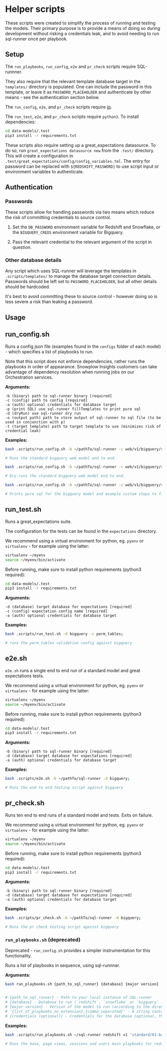 # Helper scripts

These scripts were created to simplify the process of running and testing the models. Their primary purpose is to provide a means of doing so during development without risking a credentials leak, and to avoid needing to run sql-runner once per playbook.

## Setup

The `run_playbooks`, `run_config`, `e2e` and `pr_check` scripts require SQL-runnner.

They also require that the relevant template database target in the `templates/` directory is populated. One can include the password in this template, or leave it as `PASSWORD_PLACEHOLDER` and authenticate by other means - see the authentication section below.

The `run_config`, `e2e`, and `pr_check` scripts require [jq](https://stedolan.github.io/jq/download/).

The `run_test`, `e2e`, and `pr_check` scripts require `python3`. To install dependencies:

```bash
cd data-models/.test
pip3 install -r requirements.txt
```

These scripts also require setting up a great_expectations datasource. To do so, run `great_expectations datasource new` from the `.test/` directory. This will create a configuration in `.test/great_expectations/config/config_variables.tml`. The entry for password can be replaced with `${REDSHIFT_PASSWORD}` to use script input or environment variables to authenticate.

## Authentication

### Passwords

These scripts allow for handling passwords via two means which reduce the risk of committing credentials to source control.

1. Set the `DB_PASSWORD` environment variable for Redshift and Snowflake, or the `BIGQUERY_CREDS` environment variable for Bigquery.

2. Pass the relevant credential to the relevant argument of the script in question.

### Other database details

Any script which uses SQL-runner will leverage the templates in `.scripts/templates/` to manage the database target connection details. Passwords should be left set to `PASSWORD_PLACEHOLDER`, but all other details should be hardcoded.

It's best to avoid committing these to source control - however doing so is less severe a risk than leaking a password.

## Usage

## run_config.sh

Runs a config json file (examples found in the `configs` folder of each model) - which specifies a list of playbooks to run.

Note that this script does not enforce dependencies, rather runs the playbooks in order of appearance. Snowplow Insights customers can take advantage of dependency resolution when running jobs on our Orchestration services.

**Arguments:**

```
-b (binary) path to sql-runner binary [required]
-c (config) path to config [required]
-a (auth) optional credentials for database target
-p (print SQL) use sql-runner fillTemplates to print pure sql
-d (dryRun) use sql-runner dry run
-o (output path) path to store output of sql-runner to sql file (to be used in conjunction with p)
-t (target template) path to target template to use (minimizes risk of credential leak)
```

**Examples:**

```bash
bash .scripts/run_config.sh -b ~/pathTo/sql-runner -c web/v1/bigquery/sql-runner/configs/datamodeling.json;

# Runs the standard bigquery web model end to end.

bash .scripts/run_config.sh -b ~/pathTo/sql-runner -c web/v1/bigquery/sql-runner/configs/datamodeling.json -d;

# Dry-runs the standard bigquery web model end to end.

bash .scripts/run_config.sh -b ~/pathTo/sql-runner -c web/v1/bigquery/sql-runner/configs/example_with_custom.json -t .scripts/templates/bigquery.yml.tmpl -o output/sql;

# Prints pure sql for the bigquery model and example custom steps to files in `output/sql` - with all templates filled in.
```

## run_test.sh

Runs a great_expectations suite.

The configuration for the tests can be found in the `expectations` directory.

We recommend using a virtual environment for python, eg. `pyenv` or `virtualenv` - for example using the latter:

```bash
virtualenv ~/myenv
source ~/myenv/bin/activate
```

Before running, make sure to install python requirements (python3 required):

```bash
cd data-models/.test
pip3 install -r requirements.txt
```

**Arguments:**

```
-d (database) target database for expectations [required]
-c (config) expectation config name [required]
-a (auth) optional credentials for database target
```

**Examples:**

```bash
bash .scripts/run_test.sh -d bigquery -c perm_tables;

# runs the perm_tables validation config against bigquery
```

## e2e.sh

`e2e.sh` runs a single end to end run of a standard model and great expectations tests.

We recommend using a virtual environment for python, eg. `pyenv` or `virtualenv` - for example using the latter:

```bash
virtualenv ~/myenv
source ~/myenv/bin/activate
```

Before running, make sure to install python requirements (python3 required):

```bash
cd data-models/.test
pip3 install -r requirements.txt
```

**Arguments:**

```
-b (binary) path to sql-runner binary [required]
-d (database) target database for expectations [required]
-a (auth) optional credentials for database target
```

**Examples:**

```bash
bash .scripts/e2e.sh -b ~/pathTo/sql-runner -d bigquery;

# Runs the end to end testing script against bigquery
```

## pr_check.sh

Runs ten end to end runs of a standard model and tests. Exits on failure.

We recommend using a virtual environment for python, eg. `pyenv` or `virtualenv` - for example using the latter:

```bash
virtualenv ~/myenv
source ~/myenv/bin/activate
```

Before running, make sure to install python requirements (python3 required):

```bash
cd data-models/.test
pip3 install -r requirements.txt
```

**Arguments:**

```
-b (binary) path to sql-runner binary [required]
-d (database) target database for expectations [required]
-a (auth) optional credentials for database target
```

**Examples:**

```bash
bash .scripts/pr_check.sh -b ~/pathTo/sql-runner -d bigquery;

# Runs the pr check testing script against bigquery
```

### `run_playbooks.sh` (deprecated)

Deprecated - `run_config.sh` provides a simpler instrumentation for this functionality.

Runs a list of playbooks in sequence, using sql-runnner.

**Arguments:**

```bash
bash run_playbooks.sh {path_to_sql_runner} {database} {major version} '{list_of_playbooks_no_extension},{comma_separated}' {credentials (optional)}


# {path_to_sql_runner} - Path to your local instance of SQL-runner
# {database} - Database to run (`redshift`, `snowflake` or `bigquery` - note that only redshift is currently implemented)
# {major version} - Version of the model to run (according to the directory that houses it - eg. `v0` or `v1`)
# '{list_of_playbooks_no_extension},{comma_separated}' - A string containing a list of playbook paths, from the 'playbooks' folder, with no file extension (eg. `standard/00-setup/00-setup-metadata,standard/01-base/01-base-main`).
# {credentials (optional)} - Credentials for the database (optional, this can be provided by env var also)
```

**Examples:**

```bash
bash .scripts/run_playbooks.sh ~/sql-runner redshift v1 'standard/01-base/01-base-main,standard/02-page-views/01-page-views-main,standard/03-sessions/01-sessions-main,standard/04-users/01-users-main';

# Runs the base, page views, sessions and users main playbooks for redshift
```
